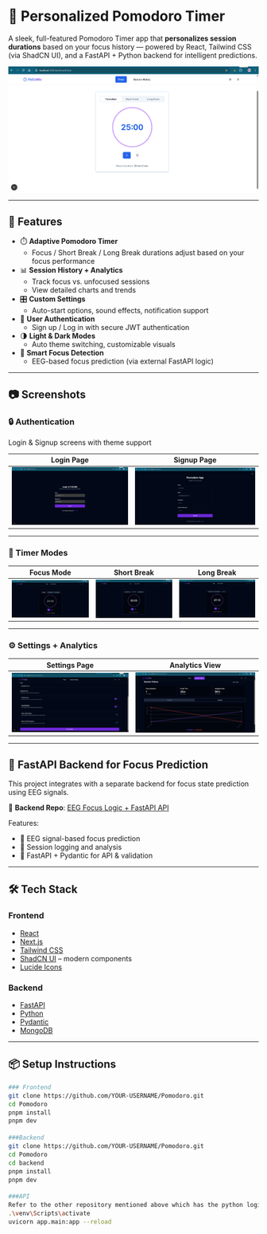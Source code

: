 # 🧠 Personalized Pomodoro Timer

A sleek, full-featured Pomodoro Timer app that **personalizes session durations** based on your focus history — powered by React, Tailwind CSS (via ShadCN UI), and a FastAPI + Python backend for intelligent predictions.

![Light Mode Screenshot](images/Screenshot%202025-07-15%20154318.png)

---

## 🚀 Features

- ⏱️ **Adaptive Pomodoro Timer**
  - Focus / Short Break / Long Break durations adjust based on your focus performance
- 📊 **Session History + Analytics**
  - Track focus vs. unfocused sessions
  - View detailed charts and trends
- 🎛️ **Custom Settings**
  - Auto-start options, sound effects, notification support
- 👤 **User Authentication**
  - Sign up / Log in with secure JWT authentication
- 🌗 **Light & Dark Modes**
  - Auto theme switching, customizable visuals
- 🧠 **Smart Focus Detection**
  - EEG-based focus prediction (via external FastAPI logic)

---

## 📷 Screenshots

### 🔒 Authentication
Login & Signup screens with theme support

| Login Page | Signup Page |
|------------|-------------|
| ![Login](images/Screenshot%202025-07-15%20154405.png) | ![Signup](images/Screenshot%202025-07-15%20154416.png) |

---

### 🧭 Timer Modes
| Focus Mode | Short Break | Long Break |
|------------|-------------|------------|
| ![Focus](images/Screenshot%202025-07-15%20154239.png) | ![Short Break](images/Screenshot%202025-07-15%20154247.png) | ![Long Break](images/Screenshot%202025-07-15%20154256.png) |

---

### ⚙️ Settings + Analytics
| Settings Page | Analytics View |
|---------------|----------------|
| ![Settings](images/Screenshot%202025-07-15%20154352.png) | ![Analytics](images/Screenshot%202025-07-15%20154224.png) |

---

## 🧠 FastAPI Backend for Focus Prediction

This project integrates with a separate backend for focus state prediction using EEG signals.

🔗 **Backend Repo**: [EEG Focus Logic + FastAPI API](https://github.com/aastha-0711/Pomodoro-Prediction-main)

Features:
- 🧠 EEG signal-based focus prediction
- 🧾 Session logging and analysis
- 🔐 FastAPI + Pydantic for API & validation

---

## 🛠️ Tech Stack

### Frontend
- [React](https://reactjs.org/)
- [Next.js](https://nextjs.org/)
- [Tailwind CSS](https://tailwindcss.com/)
- [ShadCN UI](https://ui.shadcn.dev/) – modern components
- [Lucide Icons](https://lucide.dev/)

### Backend
- [FastAPI](https://fastapi.tiangolo.com/)
- [Python](https://www.python.org/)
- [Pydantic](https://docs.pydantic.dev/)
- [MongoDB](https://www.mongodb.com/)

---

## 📦 Setup Instructions


```bash
### Frontend
git clone https://github.com/YOUR-USERNAME/Pomodoro.git
cd Pomodoro
pnpm install
pnpm dev

###Backend
git clone https://github.com/YOUR-USERNAME/Pomodoro.git
cd Pomodoro
cd backend
pnpm install
pnpm dev

###API
Refer to the other repository mentioned above which has the python logic and API.
.\venv\Scripts\activate
uvicorn app.main:app --reload

